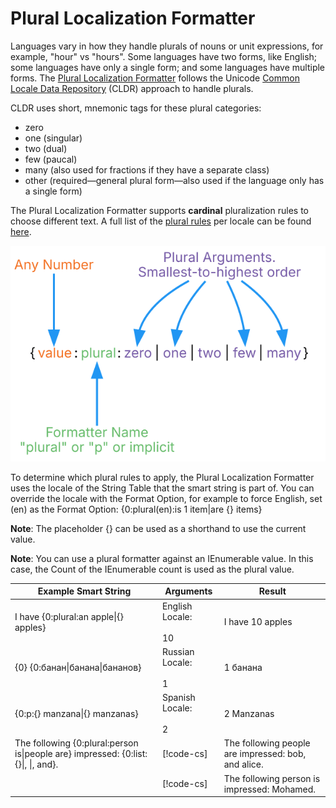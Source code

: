 # Plural Localization Formatter

Languages vary in how they handle plurals of nouns or unit expressions, for example, "hour" vs "hours". Some languages have two forms, like English; some languages have only a single form; and some languages have multiple forms. The [Plural Localization Formatter](xref:UnityEngine.Localization.SmartFormat.Extensions.PluralLocalizationFormatter) follows the Unicode [Common Locale Data Repository](https://cldr.unicode.org/) (CLDR) approach to handle plurals.

CLDR uses short, mnemonic tags for these plural categories:

- zero
- one (singular)
- two (dual)
- few (paucal)
- many (also used for fractions if they have a separate class)
- other (required—general plural form—also used if the language only has a single form)

The Plural Localization Formatter supports **cardinal** pluralization rules to choose different text. A full list of the [plural rules](https://cldr.unicode.org/index/cldr-spec/plural-rules) per locale can be found [here](https://www.unicode.org/cldr/cldr-aux/charts/29/supplemental/language_plural_rules.html).

![Diagram showing the breakdown of the Smart String and how each part is evaluated.](../images/SmartString-PluralFormatterSyntax.dot.svg)

To determine which plural rules to apply, the Plural Localization Formatter uses the locale of the String Table that the smart string is part of. You can override the locale with the Format Option, for example to force English, set (en) as the Format Option:
{0:plural(en):is 1 item|are {} items}

**Note**: The placeholder {} can be used as a shorthand to use the current value.

**Note**: You can use a plural formatter against an IEnumerable value. In this case, the Count of the IEnumerable count is used as the plural value.

| **Example Smart String**                                                          | **Arguments**                                                                          | **Result**                                          |
|-----------------------------------------------------------------------------------|----------------------------------------------------------------------------------------|-----------------------------------------------------|
| I have {0:plural:an apple\|{} apples}                                             | English Locale:<br><br>10                                                              | I have 10 apples                                    |
| {0} {0:банан\|банана\|бананов}                                                    | Russian Locale:<br><br>1                                                               | 1 банана                                            |
| {0:p:{} manzana\|{} manzanas}                                                     | Spanish Locale:<br><br>2                                                               | 2 Manzanas                                          |
| The following {0:plural:person is\|people are} impressed: {0:list:{}\|, \|, and}. | [!code-cs[](../../DocCodeSamples.Tests/SmartStringSamples.cs#args-plural-formatter-1)] | The following people are impressed: bob, and alice. |
|                                                                                   | [!code-cs[](../../DocCodeSamples.Tests/SmartStringSamples.cs#args-plural-formatter-2)] | The following person is impressed: Mohamed.         |
